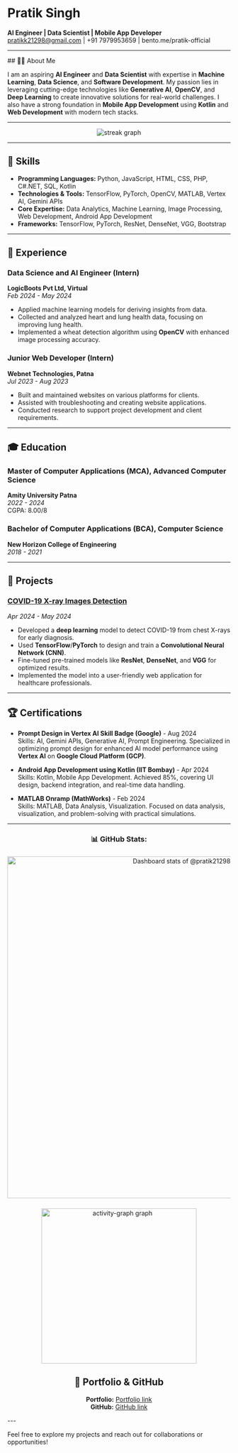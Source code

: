 # Pratik Singh

**AI Engineer | Data Scientist | Mobile App Developer**  
pratikk21298@gmail.com | +91 7979953659 | bento.me/pratik-official

---
<div>
  ## 👨‍💻 About Me

I am an aspiring **AI Engineer** and **Data Scientist** with expertise in **Machine Learning**, **Data Science**, and **Software Development**. My passion lies in leveraging cutting-edge technologies like **Generative AI**, **OpenCV**, and **Deep Learning** to create innovative solutions for real-world challenges. I also have a strong foundation in **Mobile App Development** using **Kotlin** and **Web Development** with modern tech stacks.

---

<div align="center">
  <img src="https://streak-stats.demolab.com?user=pratik21298&locale=en&mode=daily&theme=dark&hide_border=false&border_radius=5&order=3" height="auto" alt="streak graph"  />
</div>
</div>

---



## 🧠 Skills

- **Programming Languages:** Python, JavaScript, HTML, CSS, PHP, C#.NET, SQL, Kotlin  
- **Technologies & Tools:** TensorFlow, PyTorch, OpenCV, MATLAB, Vertex AI, Gemini APIs  
- **Core Expertise:** Data Analytics, Machine Learning, Image Processing, Web Development, Android App Development  
- **Frameworks:** TensorFlow, PyTorch, ResNet, DenseNet, VGG, Bootstrap

---

## 🏢 Experience

### Data Science and AI Engineer (Intern)  
**LogicBoots Pvt Ltd, Virtual**  
_Feb 2024 - May 2024_  
- Applied machine learning models for deriving insights from data.
- Collected and analyzed heart and lung health data, focusing on improving lung health.
- Implemented a wheat detection algorithm using **OpenCV** with enhanced image processing accuracy.

### Junior Web Developer (Intern)  
**Webnet Technologies, Patna**  
_Jul 2023 - Aug 2023_  
- Built and maintained websites on various platforms for clients.
- Assisted with troubleshooting and creating website applications.
- Conducted research to support project development and client requirements.

---

## 🎓 Education

### Master of Computer Applications (MCA), Advanced Computer Science  
**Amity University Patna**  
_2022 - 2024_  
CGPA: 8.00/8

### Bachelor of Computer Applications (BCA), Computer Science  
**New Horizon College of Engineering**  
_2018 - 2021_

---

## 💼 Projects

### [COVID-19 X-ray Images Detection](https://github.com/your-repo-link)  
*Apr 2024 - May 2024*  
- Developed a **deep learning** model to detect COVID-19 from chest X-rays for early diagnosis.  
- Used **TensorFlow**/**PyTorch** to design and train a **Convolutional Neural Network (CNN)**.  
- Fine-tuned pre-trained models like **ResNet**, **DenseNet**, and **VGG** for optimized results.  
- Implemented the model into a user-friendly web application for healthcare professionals.

---

## 🏆 Certifications

- **Prompt Design in Vertex AI Skill Badge (Google)** - Aug 2024  
  Skills: AI, Gemini APIs, Generative AI, Prompt Engineering. Specialized in optimizing prompt design for enhanced AI model performance using **Vertex AI** on **Google Cloud Platform (GCP)**.

- **Android App Development using Kotlin (IIT Bombay)** - Apr 2024  
  Skills: Kotlin, Mobile App Development. Achieved 85%, covering UI design, backend integration, and real-time data handling.

- **MATLAB Onramp (MathWorks)** - Feb 2024  
  Skills: MATLAB, Data Analysis, Visualization. Focused on data analysis, visualization, and problem-solving with practical simulations.

---

###

<h3 align="center">📊 GitHub Stats:</h3>

###

<div align="center">
<!-- Copy-paste in your Readme.md file -->

<a href="https://next.ossinsight.io/widgets/official/compose-user-dashboard-stats?user_id=128886214" target="_blank" style="display: block" align="center">
  <picture>
    <source media="(prefers-color-scheme: dark)" srcset="https://next.ossinsight.io/widgets/official/compose-user-dashboard-stats/thumbnail.png?user_id=128886214&image_size=auto&color_scheme=dark" width="1000" height="auto">
    <img alt="Dashboard stats of @pratik21298" src="https://next.ossinsight.io/widgets/official/compose-user-dashboard-stats/thumbnail.png?user_id=128886214&image_size=auto&color_scheme=light" width="771" height="auto">
  </picture>
</a>

<!-- Made with [OSS Insight](https://ossinsight.io/) -->
</div>

###

<div align="center">
  <img src="https://github-readme-activity-graph.vercel.app/graph?username=pratik21298&radius=16&theme=github-dark&area=true&order=5&custom_title=Contribution%20Graph" height="350" alt="activity-graph graph"  />
</div>

###

<div align="center">
  
## 📂 Portfolio & GitHub

 **Portfolio:** [Portfolio link](https://your-portfolio-link.com)  
 **GitHub:** [GitHub link](https://github.com/your-github-profile)  
  </div>
---

Feel free to explore my projects and reach out for collaborations or opportunities!
###
